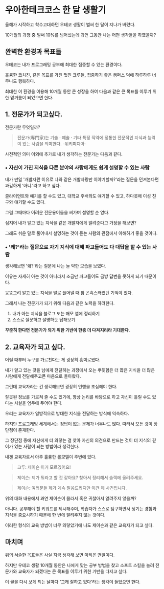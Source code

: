 # 우아한테크코스 한 달 생활기

올해가 시작하고 학수고대하던 우테코 생활이 벌써 한 달이 지나가 버렸다.

10개월의 과정 중 벌써 10%를 넘어섰는데 과연 그동안 나는 어떤 생각들을 하였을까?

## 완벽한 환경과 목표들
우테코는 내가 프로그래밍 공부에 최대한 집중할 수 있는 환경이다. 

훌륭한 코치진, 같은 목표를 가진 멋진 크루들, 집중하기 좋은 캠퍼스 덕에 하루하루 너무나도 행복하다. 

최대한 이 환경을 이용해 10개월 동안 큰 성장을 하여 다음과 같은 큰 목표를 이루기 위한 밑거름이 되었으면 한다.

## 1. 전문가가 되고싶다.
전문가란 무엇일까? 
> 전문가(專門家)는 기술 · 예술 · 기타 특정 직역에 정통한 전문적인 지식과 능력이 있는 사람을 의미한다. -위키피디아-

사전적인 의미 이외에 추가로 내가 생각하는 전문가는 다음과 같다.

### • 자신이 가진 지식을 다른 분야의 사람에게도 쉽게 설명할 수 있는 사람

내가 만일 '개발자란 이유로 나와 같은 개발자랑만 이야기할까?'라는 질문을 던져본다면 과감하게 '아니.'라고 하고 싶다.
 
클라이언트와 얘기를 할 수도 있고, 대학교 후배와도 얘기할 수 있고, 하다못해 이성 친구와 얘기할 수도 있다.

그럼 그때마다 어려운 전문용어들을 써가며 설명할 순 없다.

심지어 내가 알고 있는 지식을 같은 개발자에게 알려준다고 가정을 해보면?

그래도 쉬운 말로 풀어내서 설명하는 것이 듣는 사람의 관점에서 이해하기 좋을 것이다.

### • '왜?'라는 질문으로 자기 지식에 대해 파고들어도 다 대답을 할 수 있는 사람

생각해보면 '왜?'라는 질문에 나는 늘 약한 모습을 보였다. 

이유는 자세히 아는 것이 아니라서 조금만 파고들어도 금방 답변을 못하게 되기 때문이다.

뭉뚱그려 알고 있는 지식을 말로 풀어낼 때 참 곤혹스러웠던 기억이 있다. 

그래서 나는 전문가가 되기 위해 다음과 같은 노력을 하려한다. 

1. 내가 아는 지식을 블로그 또는 매모 앱에 정리하기
2. 스스로 질문하고 설명하듯 답해보기 

**꾸준히 한다면 전문가가 되기 위한 기반이 한층 더 다져지리라 기대한다.**

## 2. 교육자가 되고 싶다.

어릴 때부터 누구를 가르친다는 게 굉장히 흥미로웠다.

내가 알고 있는 것을 남에게 전달하는 과정에서 오는 뿌듯함은 더 많은 지식을 더 많은 사람에게 전달해주고픈 마음으로 돌아왔다.

그런데 교육자라는 건 생각해보면 굉장히 언행을 조심해야 한다. 

잘못된 정보를 가르쳐 줄 수도 있기에, 항상 논리를 바탕으로 하고 자신이 틀릴 수도 있다는 사실을 염두에 두어야 한다.

우리는 교육자가 일방적으로 방대한 지식을 전달하는 방식에 익숙하다. 

하지만 프로그래밍 세계에서는 정답이 없는 문제가 너무나도 많다. 따라서 모든 것이 장단점이 존재한다.

그 장단점 중에 자신에게 더 와닿는 걸 찾아 자신의 의견으로 만드는 것이 더 지식의 깊이가 있는 사람이 되는 방법이라 생각한다.

내겐 교육자로서 아주 훌륭한 롤모델이 주변에 있다. 

> 크루: 제이슨 이거 모르겠어요!

> 제이슨: 제가 뭐라고 할 것 같아요? 찾아서 정리해서 슬랙에 올려주세요.

> 제이슨: 여러분들 제가 계속 말씀드리지만 이건 제 사견입니다.

위의 대화 내용에서 과연 제이슨이 몰라서 혹은 귀찮아서 알려주지 않을까? 

아니다. 공부해야 할 키워드를 제시해주며, 학습자가 스스로 탐구하면서 생기는 경험과 지식을 중요시하기 때문에 한 번에 알려주지 않는 것이다.

이러한 형식의 교육 방법이 너무 와닿았기에 나도 제이슨과 같은 교육자가 되고 싶다.

## 마치며

위의 서술한 목표들은 사실 지금 생각해 보면 아직은 먼일이다.

하지만 우테코 생활 10개월 동안은 나에게 맞는 공부 방법을 찾고 소프트 스킬을 늘려 전문가와 교육자가 되겠다는 큰 목표를 이루기 위한 기반을 다지고 싶다.

이 글을 다시 보게 되는 날마다 '그래 잘하고 있다'라는 생각이 들었으면 한다.
